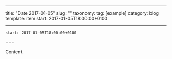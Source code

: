 
---
title: "Date 2017-01-05"
slug: ""
taxonomy:
tag: [example]
category: blog
template: item
start: 2017-01-05T18:00:00+0100

---

``start: 2017-01-05T18:00:00+0100``

===

Content.
